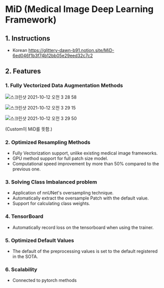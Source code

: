 # MiD (Medical Image Deep Learning Framework)


## 1. Instructions

- Korean
https://glittery-dawn-b91.notion.site/MiD-6ed046f1b3f74b12bb05e29eed32c7c2


## 2. Features

### 1. Fully Vectorized Data Augmentation Methods
![스크린샷 2021-10-12 오전 3 28 58](https://user-images.githubusercontent.com/68293683/136837339-4d2836f1-9ad1-4187-b5b9-8a0e6b7e3c81.png)

![스크린샷 2021-10-12 오전 3 29 15](https://user-images.githubusercontent.com/68293683/136837365-2c2534e8-e668-42c5-a5af-89decb96a970.png)

![스크린샷 2021-10-12 오전 3 29 50](https://user-images.githubusercontent.com/68293683/136837440-15a8d492-75c7-4db8-a149-e37d714d460d.png)



(Custom이 MiD를 뜻함.)

### 2. Optimized Resampling Methods
- Fully Vectorization support, unlike existing medical image frameworks.
- GPU method support for full patch size model.
- Computational speed improvement by more than 50% compared to the previous one.


### 3. Solving Class Imbalanced problem
- Application of nnUNet's oversampling technique.
- Automatically extract the oversample Patch with the default value.
- Support for calculating class weights.


### 4. TensorBoard
- Automatically record loss on the tensorboard when using the trainer.

### 5. Optimized Default Values
- The default of the preprocessing values is set to the default registered in the SOTA.

### 6. Scalability
- Connected to pytorch methods
